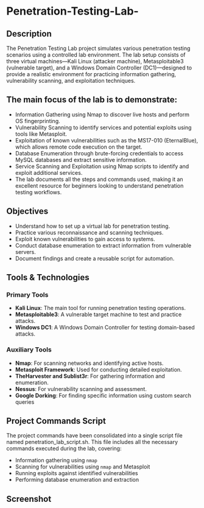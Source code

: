 # Penetration-Testing-Lab-

## Description

The Penetration Testing Lab project simulates various penetration testing scenarios using a controlled lab environment. The lab setup consists of three virtual machines—Kali Linux (attacker machine), Metasploitable3 (vulnerable target), and a Windows Domain Controller (DC1)—designed to provide a realistic environment for practicing information gathering, vulnerability scanning, and exploitation techniques.

## **The main focus of the lab is to demonstrate**:

- Information Gathering using Nmap to discover live hosts and perform OS fingerprinting.
- Vulnerability Scanning to identify services and potential exploits using tools like Metasploit.
- Exploitation of known vulnerabilities such as the MS17-010 (EternalBlue), which allows remote code execution on the target.
- Database Enumeration through brute-forcing credentials to access MySQL databases and extract sensitive information.
- Service Scanning and Exploitation using Nmap scripts to identify and exploit additional services.
- The lab documents all the steps and commands used, making it an excellent resource for beginners looking to understand penetration testing workflows. 

## **Objectives**
- Understand how to set up a virtual lab for penetration testing.
- Practice various reconnaissance and scanning techniques.
- Exploit known vulnerabilities to gain access to systems.
- Conduct database enumeration to extract information from vulnerable servers.
- Document findings and create a reusable script for automation.

## Tools & Technologies
### Primary Tools
- **Kali Linux**: The main tool for running penetration testing operations.
- **Metasploitable3**: A vulnerable target machine to test and practice attacks.
- **Windows DC1**: A Windows Domain Controller for testing domain-based attacks.

### Auxiliary Tools
- **Nmap**: For scanning networks and identifying active hosts.
- **Metasploit Framework**: Used for conducting detailed exploitation.
- **TheHarvester and Sublist3r**: For gathering information and enumeration.
- **Nessus**: For vulnerability scanning and assessment.
- **Google Dorking**: For finding specific information using custom search queries


## **Project Commands Script** 
The project commands have been consolidated into a single script file named penetration_lab_script.sh. This file includes all the necessary commands executed during the lab, covering:

- Information gathering using `nmap` 
- Scanning for vulnerabilities using `nmap` and Metasploit
- Running exploits against identified vulnerabilities
- Performing database enumeration and extraction

## **Screenshot**





















